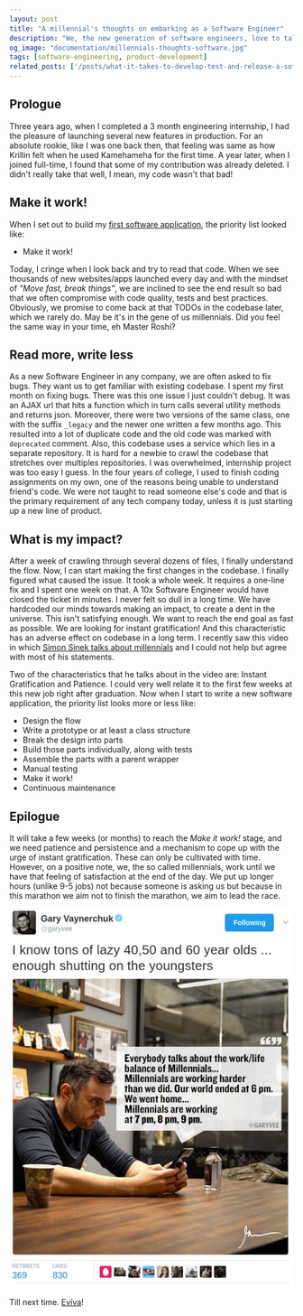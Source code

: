 ```yaml
---
layout: post
title: "A millennial's thoughts on embarking as a Software Engineer"
description: "We, the new generation of software engineers, love to talk about creating an impact. We attend overnight hackathons to build the next big thing. Good that we can build an app in 24 hours, but is it really a production ready codebase? Are we carried away with the agility brought in by our generation?"
og_image: "documentation/millennials-thoughts-software.jpg"
tags: [software-engineering, product-development]
related_posts: ['/posts/what-it-takes-to-develop-test-and-release-a-software-product', '/posts/hobbyist-competitive-programmer-to-software-engineer-at-hackerearth'] 
---
```


## Prologue

Three years ago, when I completed a 3 month engineering internship, I had the pleasure of launching several new features in production. For an absolute rookie, like I was one back then, that feeling was same as how Krillin felt when he used Kamehameha for the first time. A year later, when I joined full-time, I found that some of my contribution was already deleted. I didn't really take that well, I mean, my code wasn't that bad!

## Make it work!

When I set out to build my <a href="https://github.com/ravi-ojha/zigway" target="_blank">first software application</a>, the priority list looked like:

 - Make it work!

Today, I cringe when I look back and try to read that code. When we see thousands of new websites/apps launched every day and with the mindset of *"Move fast, break things"*, we are inclined to see the end result so bad that we often compromise with code quality, tests and best practices. Obviously, we promise to come back at that TODOs in the codebase later, which we rarely do. May be it's in the gene of us millennials. Did you feel the same way in your time, eh Master Roshi?

## Read more, write less

As a new Software Engineer in any company, we are often asked to fix bugs. They want us to get familiar with existing codebase. I spent my first month on fixing bugs. There was this one issue I just couldn't debug. It was an AJAX url that hits a function which in turn calls several utility methods and returns json. Moreover, there were two versions of the same class, one with the suffix `_legacy` and the newer one written a few months ago. This resulted into a lot of duplicate code and the old code was marked with `deprecated` comment. Also, this codebase uses a service which lies in a separate repository. It is hard for a newbie to crawl the codebase that stretches over multiples repositories. I was overwhelmed, internship project was too easy I guess. In the four years of college, I used to finish coding assignments on my own, one of the reasons being unable to understand friend's code. We were not taught to read someone else's code and that is the primary requirement of any tech company today, unless it is just starting up a new line of product.

## What is my impact?

After a week of crawling through several dozens of files, I finally understand the flow. Now, I can start making the first changes in the codebase. I finally figured what caused the issue. It took a whole week. It requires a one-line fix and I spent one week on that. A 10x Software Engineer would have closed the ticket in minutes. I never felt so dull in a long time. We have hardcoded our minds towards making an impact, to create a dent in the universe. This isn't satisfying enough. We want to reach the end goal as fast as possible. We are looking for instant gratification! And this characteristic has an adverse effect on codebase in a long term. I recently saw this video in which <a href="https://www.youtube.com/watch?v=hER0Qp6QJNU" target="_blank">Simon Sinek talks about millennials</a> and I could not help but agree with most of his statements. 

Two of the characteristics that he talks about in the video are: Instant Gratification and Patience. I could very well relate it to the first few weeks at this new job right after graduation. Now when I start to write a new software application, the priority list looks more or less like:

 - Design the flow
 - Write a prototype or at least a class structure
 - Break the design into parts
 - Build those parts individually, along with tests
 - Assemble the parts with a parent wrapper
 - Manual testing
 - Make it work!
 - Continuous maintenance


## Epilogue

It will take a few weeks (or months) to reach the *Make it work!* stage, and we need patience and persistence and a mechanism to cope up with the urge of instant gratification. These can only be cultivated with time. However, on a positive note, we, the so called millennials, work until we have that feeling of satisfaction at the end of the day. We put up longer hours (unlike 9-5 jobs) not because someone is asking us but because in this marathon we aim not to finish the marathon, we aim to lead the race.

<img src="/assets/documentation/gary_vaynerchuk_quote_on_millennials.jpg" alt="Gary Vaynerchuk Millenial Tweet" />

Till next time. <a href="http://en.wiktionary.org/wiki/evviva#Descendants" target="_blank">Evíva</a>!
